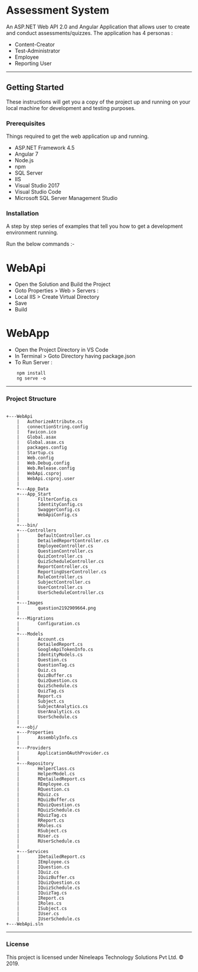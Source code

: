 # Assessment System
An ASP.NET Web API 2.0 and Angular Application that allows user to create and conduct assessments/quizzes. 
The application has 4 personas : 
* Content-Creator
* Test-Administrator
* Employee
* Reporting User

---
## Getting Started

These instructions will get you a copy of the project up and running on your local machine for development and testing purposes.

### Prerequisites
Things required to get the web application up and running.
* ASP.NET Framework 4.5
* Angular 7
* Node.js
* npm
* SQL Server
* IIS
* Visual Studio 2017
* Visual Studio Code
* Microsoft SQL Server Management Studio

### Installation
A step by step series of examples that tell you how to get a development environment running.

Run the below commands :-
# WebApi
* Open the Solution and Build the Project
* Goto Properties > Web > Servers :
* Local IIS > Create Virtual Directory
* Save
* Build

# WebApp
* Open the Project Directory in VS Code
* In Terminal > Goto Directory having package.json
* To Run Server : 
```
    npm install
    ng serve -o
```

---
### Project Structure
```

+---WebApi
    |   AuthorizeAttribute.cs
    |   connectionString.config
    |   favicon.ico
    |   Global.asax
    |   Global.asax.cs
    |   packages.config
    |   Startup.cs
    |   Web.config
    |   Web.Debug.config
    |   Web.Release.config
    |   WebApi.csproj
    |   WebApi.csproj.user
    |   
    +---App_Data
    +---App_Start
    |       FilterConfig.cs
    |       IdentityConfig.cs
    |       SwaggerConfig.cs
    |       WebApiConfig.cs
    |       
    +---bin/
    +---Controllers
    |       DefaultController.cs
    |       DetailedReportController.cs
    |       EmployeeController.cs
    |       QuestionController.cs
    |       QuizController.cs
    |       QuizScheduleController.cs
    |       ReportController.cs
    |       ReportingUserController.cs
    |       RoleController.cs
    |       SubjectController.cs
    |       UserController.cs
    |       UserScheduleController.cs
    |       
    +---Images
    |       question2192909664.png
    |       
    +---Migrations
    |       Configuration.cs
    |       
    +---Models
    |       Account.cs
    |       DetailedReport.cs
    |       GoogleApiTokenInfo.cs
    |       IdentityModels.cs
    |       Question.cs
    |       QuestionTag.cs
    |       Quiz.cs
    |       QuizBuffer.cs
    |       QuizQuestion.cs
    |       QuizSchedule.cs
    |       QuizTag.cs
    |       Report.cs
    |       Subject.cs
    |       SubjectAnalytics.cs
    |       UserAnalytics.cs
    |       UserSchedule.cs
    |       
    +---obj/
    +---Properties
    |       AssemblyInfo.cs
    |       
    +---Providers
    |       ApplicationOAuthProvider.cs
    |       
    +---Repository
    |       HelperClass.cs
    |       HelperModel.cs
    |       RDetailedReport.cs
    |       REmployee.cs
    |       RQuestion.cs
    |       RQuiz.cs
    |       RQuizBuffer.cs
    |       RQuizQuestion.cs
    |       RQuizSchedule.cs
    |       RQuizTag.cs
    |       RReport.cs
    |       RRoles.cs
    |       RSubject.cs
    |       RUser.cs
    |       RUserSchedule.cs
    |         
    +---Services
    |       IDetailedReport.cs
    |       IEmployee.cs
    |       IQuestion.cs
    |       IQuiz.cs
    |       IQuizBuffer.cs
    |       IQuizQuestion.cs
    |       IQuizSchedule.cs
    |       IQuizTag.cs
    |       IReport.cs
    |       IRoles.cs
    |       ISubject.cs
    |       IUser.cs
    |       IUserSchedule.cs
+---WebApi.sln            

```
---
### License
This project is licensed under Nineleaps Technology Solutions Pvt Ltd. © 2019.